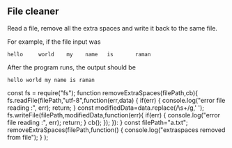 ## File cleaner
Read a file, remove all the extra spaces and write it back to the same file.

For example, if the file input was
```
hello     world    my    name   is       raman
```

After the program runs, the output should be

```
hello world my name is raman
```
const fs = require("fs");
function removeExtraSpaces(filePath,cb){
fs.readFile(filePath,"utf-8",function(err,data)
{
if(err)
{
console.log("error file reading :", err);
return;
}
const modifiedData=data.replace(/\s+/g,' ');
fs.writeFile(filePath,modifiedData,function(err){
if(err)
{
console.log("error file reading :", err);
return;
}
cb();
});
}):
}
const filePath="a.txt";
removeExtraSpaces(filePath,function()
{
console.log("extraspaces removed from file");
}
);
